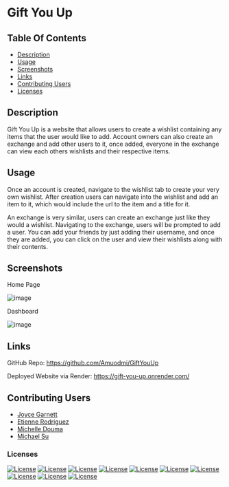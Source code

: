 # Gift You Up

## Table Of Contents

- [Description](#description)
- [Usage](#usage)
- [Screenshots](#screenshots)
- [Links](#links)
- [Contributing Users](#Contributing-Users)
- [Licenses](#licenses)

## Description

Gift You Up is a website that allows users to create a wishlist containing any items that the user would like to add. Account owners can also create an exchange and add other users to it, once added, everyone in the exchange can view each others wishlists and their respective items.

## Usage

Once an account is created, navigate to the wishlist tab to create your very own wishlist. After creation users can navigate into the wishlist and add an item to it, which would include the url to the item and a title for it.

An exchange is very similar, users can create an exchange just like they would a wishlist. Navigating to the exchange, users will be prompted to add a user. You can add your friends by just adding their username, and once they are added, you can click on the user and view their wishlists along with their contents. 

## Screenshots 

Home Page

![image](https://user-images.githubusercontent.com/100370557/185267809-598686ee-f8c2-42f1-b377-a23cad5d238e.png)

Dashboard

![image](https://user-images.githubusercontent.com/100370557/185267725-e01554ca-0ec7-48dd-8fc6-b5c5f8e35228.png)

## Links

GitHub Repo: https://github.com/Amuodmi/GiftYouUp

Deployed Website via Render: https://gift-you-up.onrender.com/

## Contributing Users

- [Joyce Garnett](https://github.com/jcgcristel)
- [Etienne Rodriguez](https://github.com/tienrdrz)
- [Michelle Douma](https://github.com/Amuodmi)
- [Michael Su](https://github.com/MyCodeSu)

### Licenses
[![License](https://img.shields.io/badge/License-Express-orange.svg)](https://opensource.org/licenses/Express)
[![License](https://img.shields.io/badge/License-Sequelize-green.svg)](https://opensource.org/licenses/Sequelize)
[![License](https://img.shields.io/badge/License-mysql12-blue.svg)](https://opensource.org/licenses/mysql12)
[![License](https://img.shields.io/badge/License-dotenv-blue.svg)](https://opensource.org/licenses/dotenv)
[![License](https://img.shields.io/badge/License-bcrypt-red.svg)](https://opensource.org/licenses/bcrypt)
[![License](https://img.shields.io/badge/License-bluebird-blue.svg)](https://opensource.org/licenses/bluebird)
[![License](https://img.shields.io/badge/License-nodemon-green.svg)](https://opensource.org/licenses/nodemon)
[![License](https://img.shields.io/badge/License-express_handlebars-yellow.svg)](https://opensource.org/licenses/express_handlebars)
[![License](https://img.shields.io/badge/License-express_session-red.svg)](https://opensource.org/licenses/express_session)
[![License](https://img.shields.io/badge/License-connect_session_sequelize-orange.svg)](https://opensource.org/licenses/connect_session_sequelize)
